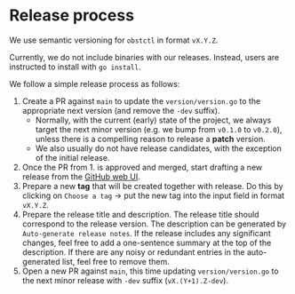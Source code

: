 # Release process

We use semantic versioning for `obstctl` in format `vX.Y.Z`.

Currently, we do not include binaries with our releases. Instead, users are instructed to install with `go install`.

We follow a simple release process as follows:
1. Create a PR against `main` to update the `version/version.go` to the appropriate next version (and remove the `-dev` suffix).
   - Normally, with the current (early) state of the project, we always target the next minor version (e.g. we bump from `v0.1.0` to `v0.2.0`), unless there is a compelling reason to release a **patch** version.
   - We also usually do not have release candidates, with the exception of the initial release.
2. Once the PR from 1. is approved and merged, start drafting a new release from the [GitHub web UI](https://github.com/observatorium/obsctl/releases/new).
3. Prepare a new **tag** that will be created together with release. Do this by clicking on `Choose a tag` -> put the new tag into the input field in format `vX.Y.Z`.
4. Prepare the release title and description. The release title should correspond to the release version. The description can be generated by `Auto-generate release notes`. If the release includes any significant changes, feel free to add a one-sentence summary at the top of the description. If there are any noisy or redundant entries in the auto-generated list, feel free to remove them.
5. Open a new PR against `main`, this time updating `version/version.go` to the next minor release with `-dev` suffix (`vX.(Y+1).Z-dev`).